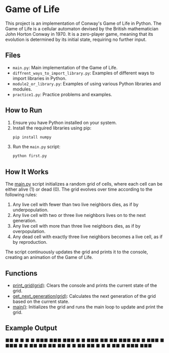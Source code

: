 # Game of Life

This project is an implementation of Conway's Game of Life in Python. The Game of Life is a cellular automaton devised by the British mathematician John Horton Conway in 1970. It is a zero-player game, meaning that its evolution is determined by its initial state, requiring no further input.

## Files

- `main.py`: Main implementation of the Game of Life.
- `diffrent_ways_to_import_library.py`: Examples of different ways to import libraries in Python.
- `module2_or_library.py`: Examples of using various Python libraries and modules.
- `practice1.py`: Practice problems and examples.

## How to Run

1. Ensure you have Python installed on your system.
2. Install the required libraries using pip:
    ```sh
    pip install numpy
    ```
3. Run the `main.py` script:
    ```sh
    python first.py
    ```

## How It Works

The [main.py](http://_vscodecontentref_/0) script initializes a random grid of cells, where each cell can be either alive (1) or dead (0). The grid evolves over time according to the following rules:

1. Any live cell with fewer than two live neighbors dies, as if by underpopulation.
2. Any live cell with two or three live neighbors lives on to the next generation.
3. Any live cell with more than three live neighbors dies, as if by overpopulation.
4. Any dead cell with exactly three live neighbors becomes a live cell, as if by reproduction.

The script continuously updates the grid and prints it to the console, creating an animation of the Game of Life.

## Functions

- [print_grid(grid)](http://_vscodecontentref_/1): Clears the console and prints the current state of the grid.
- [get_next_generation(grid)](http://_vscodecontentref_/2): Calculates the next generation of the grid based on the current state.
- [main()](http://_vscodecontentref_/3): Initializes the grid and runs the main loop to update and print the grid.

## Example Output
   ■■                            ■
                   ■ ■     ■    ■■■
      ■■■     ■■■ ■  ■ ■■■ ■■   ■■
     ■■■    ■■     ■   ■■■
      ■             ■■■ ■
            ■  ■■             ■■
             ■■         ■■   ■  ■
■■                       ■■
 ■                           ■ ■      ■■
■                           ■■■      ■■■
